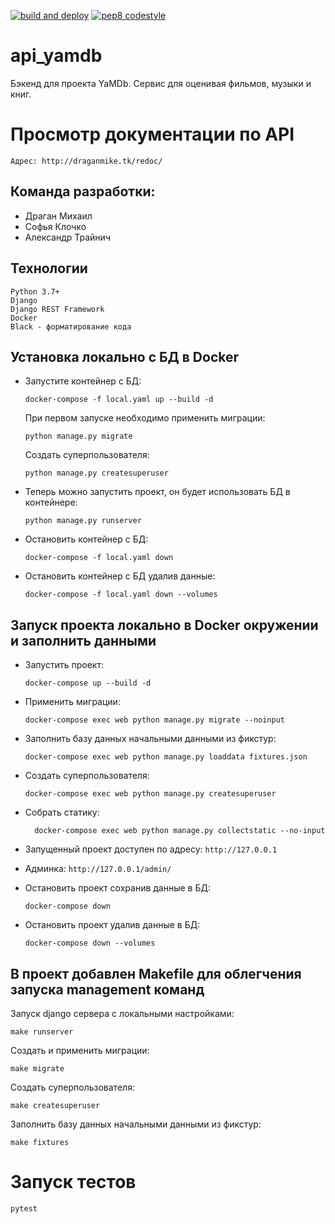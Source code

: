 [![build and deploy](https://github.com/DRAGANmik/yamdb_final/actions/workflows/yamdb_workflow.yaml/badge.svg)](https://github.com/DRAGANmik/yamdb_final/actions/workflows/yamdb_workflow.yaml)
[![pep8 codestyle](https://github.com/DRAGANmik/yamdb_final/actions/workflows/codestyle.yml/badge.svg)](https://github.com/DRAGANmik/yamdb_final/actions/workflows/codestyle.yml)

# api_yamdb

Бэкенд для проекта YaMDb. Сервис для оценивая фильмов, музыки и книг.
# Просмотр документации по API
```shell
Адрес: http://draganmike.tk/redoc/
```


## Команда разработки:
* Драган Михаил
* Софья Клочко
* Александр Трайнич


## Технологии
```
Python 3.7+
Django
Django REST Framework
Docker
Black - форматирование кода
```

## Установка локально с БД в Docker
- Запустите контейнер с БД:
    ```shell
    docker-compose -f local.yaml up --build -d
    ```
  При первом запуске необходимо применить миграции:
    ```shell
    python manage.py migrate
    ```
  Создать суперпользователя:
    ```shell
    python manage.py createsuperuser
    ```
  
- Теперь можно запустить проект, он будет использовать БД в контейнере:
    ```shell
    python manage.py runserver
    ```
  
- Остановить контейнер с БД:
    ```shell
    docker-compose -f local.yaml down
    ```
- Остановить контейнер с БД удалив данные:
    ```shell
    docker-compose -f local.yaml down --volumes

## Запуск проекта локально в Docker окружении и заполнить данными
- Запустить проект:
    ```shell
    docker-compose up --build -d
     ```
 - Применить миграции:
    ```shell
    docker-compose exec web python manage.py migrate --noinput
    ```
   
- Заполнить базу данных начальными данными из фикстур:
    ```shell
    docker-compose exec web python manage.py loaddata fixtures.json
    ```
- Создать суперпользователя:
  ```shell
  docker-compose exec web python manage.py createsuperuser
    ```
  
- Собрать статику:
  ```shell
    docker-compose exec web python manage.py collectstatic --no-input
    ```
- Запущенный проект доступен по адресу:
    ``http://127.0.0.1``
  
- Админка: ``http://127.0.0.1/admin/ ``


- Остановить проект сохранив данные в БД:
    ```shell
    docker-compose down
    ```
- Остановить проект удалив данные в БД:
    ```shell
    docker-compose down --volumes
    ```

## В проект добавлен Makefile для облегчения запуска management команд

Запуск django сервера c локальными настройками:

```shell
make runserver
```

Создать и применить миграции:
```shell
make migrate
```

Создать суперпользователя:
```shell
make createsuperuser
```
Заполнить базу данных начальными данными из фикстур:
```shell
make fixtures
```

# Запуск тестов
```shell
pytest
```
